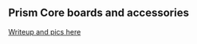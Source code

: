 ## Prism Core boards and accessories


[Writeup and pics here](https://www.mastrogippo.it/2019/09/prism-core-boards/)